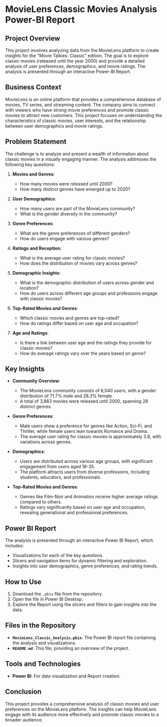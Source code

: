 # MovieLens Classic Movies Analysis Power-BI Report

## Project Overview

This project involves analyzing data from the MovieLens platform to create insights for the "Movie Talkies: Classic" edition. The goal is to explore classic movies (released until the year 2000) and provide a detailed analysis of user preferences, demographics, and movie ratings. The analysis is presented through an interactive Power-BI Report.

## Business Context

MovieLens is an online platform that provides a comprehensive database of movies, TV series, and streaming content. The company aims to connect with viewers who have strong movie preferences and promote classic movies to attract new customers. This project focuses on understanding the characteristics of classic movies, user interests, and the relationship between user demographics and movie ratings.

## Problem Statement

The challenge is to analyze and present a wealth of information about classic movies in a visually engaging manner. The analysis addresses the following key questions:

1. **Movies and Genres**:
   - How many movies were released until 2000?
   - How many distinct genres have emerged up to 2020?

2. **User Demographics**:
   - How many users are part of the MovieLens community?
   - What is the gender diversity in the community?

3. **Genre Preferences**:
   - What are the genre preferences of different genders?
   - How do users engage with various genres?

4. **Ratings and Reception**:
   - What is the average user rating for classic movies?
   - How does the distribution of movies vary across genres?

5. **Demographic Insights**:
   - What is the demographic distribution of users across gender and location?
   - How do users across different age groups and professions engage with classic movies?

6. **Top-Rated Movies and Genres**:
   - Which classic movies and genres are top-rated?
   - How do ratings differ based on user age and occupation?

7. **Age and Ratings**:
   - Is there a link between user age and the ratings they provide for classic movies?
   - How do average ratings vary over the years based on genre?

## Key Insights

- **Community Overview**:
  - The MovieLens community consists of 6,040 users, with a gender distribution of 71.7% male and 28.3% female.
  - A total of 3,883 movies were released until 2000, spanning 28 distinct genres.

- **Genre Preferences**:
  - Male users show a preference for genres like Action, Sci-Fi, and Thriller, while female users lean towards Romance and Drama.
  - The average user rating for classic movies is approximately 3.8, with variations across genres.

- **Demographics**:
  - Users are distributed across various age groups, with significant engagement from users aged 18-35.
  - The platform attracts users from diverse professions, including students, educators, and professionals.

- **Top-Rated Movies and Genres**:
  - Genres like Film-Noir and Animation receive higher average ratings compared to others.
  - Ratings vary significantly based on user age and occupation, revealing generational and professional preferences.

## Power BI Report

The analysis is presented through an interactive Power BI Report, which includes:

- Visualizations for each of the key questions.
- Slicers and navigation items for dynamic filtering and exploration.
- Insights into user demographics, genre preferences, and rating trends.

## How to Use

1. Download the `.pbix` file from the repository.
2. Open the file in Power BI Desktop.
3. Explore the Report using the slicers and filters to gain insights into the data.

## Files in the Repository

- **`MovieLens_Classic_Analysis.pbix`**: The Power BI report file containing the analysis and visualizations.
- **`README.md`**: This file, providing an overview of the project.

## Tools and Technologies

- **Power BI**: For data visualization and Report creation.

## Conclusion

This project provides a comprehensive analysis of classic movies and user preferences on the MovieLens platform. The insights can help MovieLens engage with its audience more effectively and promote classic movies to a broader audience.
